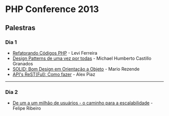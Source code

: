 # PHP Conference 2013

## Palestras

### Dia 1

* [Refatorando Códigos PHP](refatorando-codigos-php.md) - Levi Ferreira
* [Design Patterns de uma vez por todas](design-patterns-de-uma-vez-por-todas.md) - Michael Humberto Castillo Granados
* [SOLID: Bom Design em Orientação a Objeto](solid-bom-design-em-orientacao-a-objeto.md) - Mario Rezende
* [API's ReST(Ful): Como fazer](apis-restful-como-fazer.md) - Alex Piaz

---

### Dia 2

* [De um a um milhão de usuários - o caminho para a escalabilidade](de-um-a-um-milhao-de-usuarios-o-caminho-para-a-escalabilidade.md) - Felipe Ribeiro